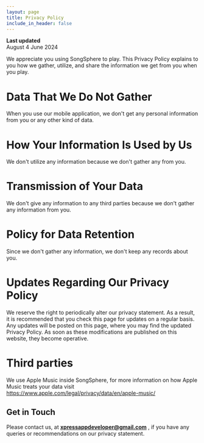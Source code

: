 ```yaml
---
layout: page
title: Privacy Policy
include_in_header: false
---
```


**Last updated**  
August 4 June 2024

We appreciate you using SongSphere to play. This Privacy Policy explains to you how we gather, utilize, and share the information we get from you when you play.

# Data That We Do Not Gather

When you use our mobile application, we don't get any personal information from you or any other kind of data.

# How Your Information Is Used by Us

We don't utilize any information because we don't gather any from you.

# Transmission of Your Data

We don't give any information to any third parties because we don't gather any information from you.

# Policy for Data Retention

Since we don't gather any information, we don't keep any records about you.

# Updates Regarding Our Privacy Policy

We reserve the right to periodically alter our privacy statement. As a result, it is recommended that you check this page for updates on a regular basis. Any updates will be posted on this page, where you may find the updated Privacy Policy. As soon as these modifications are published on this website, they become operative.

# Third parties

We use Apple Music inside SongSphere, for more information on how Apple Music treats your data visit https://www.apple.com/legal/privacy/data/en/apple-music/

## **Get in Touch**

Please contact us, at **xpressappdeveloper@gmail.com** , if you have any queries or recommendations on our privacy statement.
